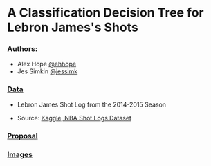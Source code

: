 # A Classification Decision Tree for Lebron James's Shots 
   
   
### Authors: 

- Alex Hope [@ehhope](https://github.com/ehhope)  
- Jes Simkin [@jessimk](https://github.com/jessimk) 

### [Data](https://github.com/UBC-MDS/DSCI-522-Jes-Alex/tree/master/data)

- Lebron James Shot Log from the 2014-2015 Season

- Source: [Kaggle, NBA Shot Logs Dataset](https://www.kaggle.com/dansbecker/nba-shot-logs/home)
  
  
### [Proposal](https://github.com/UBC-MDS/DSCI-522-Jes-Alex/blob/master/DSCI-522_LebronShot-Proposal.ipynb)
  
  
### [Images](https://github.com/UBC-MDS/DSCI-522-Jes-Alex/tree/master/images)
